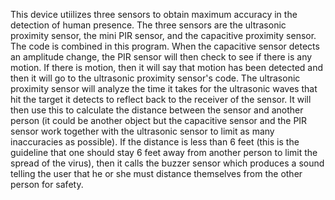 This device utiilizes three sensors to obtain maximum accuracy in the detection of human presence. The three sensors are the ultrasonic proximity sensor, the mini PIR sensor, and the capacitive proximity sensor. The code is combined in this program. When the capacitive sensor detects an amplitude change, the PIR sensor will then check to see if there is any motion. If there is motion, then it will say that motion has been detected and then it will go to the ultrasonic proximity sensor's code. The ultrasonic proximity sensor will analyze the time it takes for the ultrasonic waves that hit the target it detects to reflect back to the receiver of the sensor. It will then use this to calculate the distance between the sensor and another person (it could be another object but the capacitive sensor and the PIR sensor work together with the ultrasonic sensor to limit as many inaccuracies as possible). If the distance is less than 6 feet (this is the guideline that one should stay 6 feet away from another person to limit the spread of the virus), then it calls the buzzer sensor which produces a sound telling the user that he or she must distance themselves from the other person for safety. 
